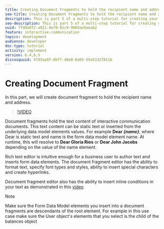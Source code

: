 ```yaml
---
title: Creating Document Fragments to hold the recipient name and address
seo-title: Creating Document Fragments to hold the recipient name and address
description: This is part 5 of a multi-step tutorial for creating your first interactive communications document. In this part, we will create document fragment to hold the recipient name and address. 
seo-description: This is part 5 of a multi-step tutorial for creating your first interactive communications document. In this part, we will create document fragment to hold the recipient name and address. 
uuid: 7fd8a0f2-a921-4e70-91c9-908dae9aeab2
feature: interactive-communication
topics: development
audience: developer
doc-type: tutorial
activity: implement
version: 6.4,6.5
discoiquuid: 47d3aa97-0bff-48e0-8a65-55e5332f811b
---
```


# Creating Document Fragment

In this part, we will create document fragment to hold the recipient name and address.

>[!VIDEO](https://video.tv.adobe.com/v/22350/?quality=9)

Document fragments hold the text content of interactive communication documents. This text content can be static text or inserted from the underlying data model elements values. For example **Dear _{name}_**, where Dear is static text and name is the form data model element name. At runtime, this will resolve to **Dear Gloria Rios** or **Dear John Jacobs** depending on the value of the name element.

Rich text editor is intuitive enough for a business user to author text and inserts form data elements. The document fragment editor has the ability to format text, specify font types and styles, ability to insert special characters and create hyperlinks.

Document fragment editor also has the ability to insert inline conditions in your text as demonstrated in this [video](https://helpx.adobe.com/experience-manager/kt/forms/using/editing-improvements-correspondence-mgmt-feature-video-use.html)

>[!NOTE]
>
>Make sure the Form Data Model elements you insert into a document fragments are descendants of the root element. For example in this use case make sure the User object's elements that you select is the child of the balances object

